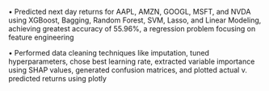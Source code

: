 •	Predicted next day returns for AAPL, AMZN, GOOGL, MSFT, and NVDA using XGBoost, Bagging, Random Forest, SVM, Lasso, and Linear Modeling, achieving greatest accuracy of 55.96%, a regression problem focusing on feature engineering


•	Performed data cleaning techniques like imputation, tuned hyperparameters, chose best learning rate, extracted variable importance using SHAP values, generated confusion matrices, and plotted actual v. predicted returns using plotly
